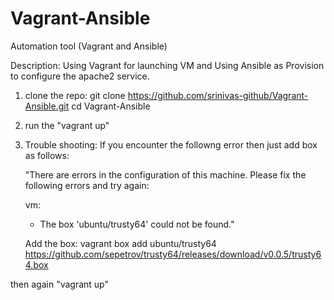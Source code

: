 # Vagrant-Ansible
Automation tool (Vagrant and Ansible)

Description:
    Using Vagrant for launching VM and Using Ansible as Provision to configure the apache2 service.

1. clone the repo:
   git clone https://github.com/srinivas-github/Vagrant-Ansible.git
   cd Vagrant-Ansible
2. run the "vagrant up"

3. Trouble shooting:
   If you encounter the followng error then just add box as follows:
   

   "There are errors in the configuration of this machine. Please fix
   the following errors and try again:

   vm:
   * The box 'ubuntu/trusty64' could not be found."

   Add the box:
   vagrant box add ubuntu/trusty64 https://github.com/sepetrov/trusty64/releases/download/v0.0.5/trusty64.box

then again "vagrant up"
   
  

